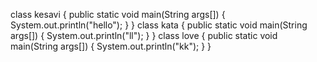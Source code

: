 
class kesavi
{
public static void main(String args[])
{
System.out.println("hello");
}
}
class kata
{
public static void main(String args[])
{
System.out.println("ll");
}
}
class love
{
public static void main(String args[])
{
System.out.println("kk");
}
}
